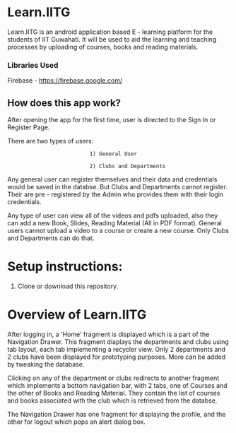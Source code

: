# Learn.IITG

Learn.IITG is an android application based E - learning platform for the students of IIT Guwahati. It will be used to aid the learning and teaching processes by uploading of courses, books and reading materials.

### Libraries Used

Firebase - https://firebase.google.com/

## How does this app work?

After opening the app for the first time, user is directed to the Sign In or Register Page.
 
There are two types of users: 

                              1) General User

                              2) Clubs and Departments
                             
Any general user can register themselves and their data and credentials would be saved in the databse.
But Clubs and Departments cannot register. Their are pre - registered by the Admin who provides them with their login credentials.

Any type of user can view all of the videos and pdfs uploaded, also they can add a new Book, Slides, Reading Material (All in PDF format).
General users cannot upload a video to a course or create a new course. Only Clubs and Departments can do that.


# Setup instructions:

1) Clone or download this repository.





# Overview of Learn.IITG

After logging in, a 'Home' fragment is displayed which is a part of the Navigation Drawer. This fragment diaplays the departments and clubs using tab layout, each tab implementing a recycler view. Only 2 departments and 2 clubs have been displayed for prototyping purposes. More can be added by tweaking the database.

Clicking on any of the department or clubs redirects to another fragment which implements a bottom navigation bar, with 2 tabs, one of Courses and the other of Books and Reading Material. They contain the list of courses and books associated with the club which is retrieved from the databse.

The Navigation Drawer has one fragment for displaying the profile, and the other for logout which pops an alert dialog box.



